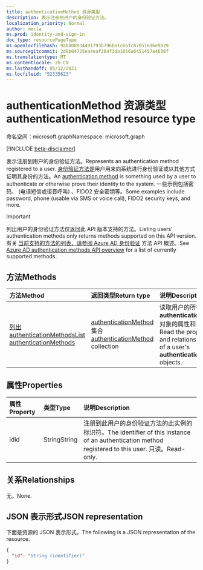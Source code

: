 ```yaml
---
title: authenticationMethod 资源类型
description: 表示注册到用户的身份验证方法。
localization_priority: Normal
author: mmcla
ms.prod: identity-and-sign-in
doc_type: resourcePageType
ms.openlocfilehash: 9ab808934491793b796be1c66fc87051ed6e9b29
ms.sourcegitcommit: 2d8b04725ea4eaf304f3da1056a6451457a4630f
ms.translationtype: MT
ms.contentlocale: zh-CN
ms.lasthandoff: 05/12/2021
ms.locfileid: "52335623"
---
```

# <a name="authenticationmethod-resource-type"></a><span data-ttu-id="3ff3e-103">authenticationMethod 资源类型</span><span class="sxs-lookup"><span data-stu-id="3ff3e-103">authenticationMethod resource type</span></span>

<span data-ttu-id="3ff3e-104">命名空间：microsoft.graph</span><span class="sxs-lookup"><span data-stu-id="3ff3e-104">Namespace: microsoft.graph</span></span>

[!INCLUDE [beta-disclaimer](../../includes/beta-disclaimer.md)]

<span data-ttu-id="3ff3e-105">表示注册到用户的身份验证方法。</span><span class="sxs-lookup"><span data-stu-id="3ff3e-105">Represents an authentication method registered to a user.</span></span> <span data-ttu-id="3ff3e-106">[身份验证方法是](/azure/active-directory/authentication/concept-authentication-methods)用户用来向系统进行身份验证或以其他方式证明其身份的方法。</span><span class="sxs-lookup"><span data-stu-id="3ff3e-106">An [authentication method](/azure/active-directory/authentication/concept-authentication-methods) is something used by a user to authenticate or otherwise prove their identity to the system.</span></span> <span data-ttu-id="3ff3e-107">一些示例包括密码、 (电话短信或语音呼叫) 、FIDO2 安全密钥等。</span><span class="sxs-lookup"><span data-stu-id="3ff3e-107">Some examples include password, phone (usable via SMS or voice call), FIDO2 security keys, and more.</span></span>

> [!IMPORTANT]
> <span data-ttu-id="3ff3e-108">列出用户的身份验证方法仅返回此 API 版本支持的方法。</span><span class="sxs-lookup"><span data-stu-id="3ff3e-108">Listing users' authentication methods only returns methods supported on this API version.</span></span> <span data-ttu-id="3ff3e-109">有关 [当前支持的方法的列表，请参阅 Azure AD 身份验证](authenticationmethods-overview.md) 方法 API 概述。</span><span class="sxs-lookup"><span data-stu-id="3ff3e-109">See [Azure AD authentication methods API overview](authenticationmethods-overview.md) for a list of currently supported methods.</span></span>

## <a name="methods"></a><span data-ttu-id="3ff3e-110">方法</span><span class="sxs-lookup"><span data-stu-id="3ff3e-110">Methods</span></span>

| <span data-ttu-id="3ff3e-111">方法</span><span class="sxs-lookup"><span data-stu-id="3ff3e-111">Method</span></span>       | <span data-ttu-id="3ff3e-112">返回类型</span><span class="sxs-lookup"><span data-stu-id="3ff3e-112">Return type</span></span> | <span data-ttu-id="3ff3e-113">说明</span><span class="sxs-lookup"><span data-stu-id="3ff3e-113">Description</span></span> |
|:-------------|:------------|:------------|
| [<span data-ttu-id="3ff3e-114">列出 authenticationMethods</span><span class="sxs-lookup"><span data-stu-id="3ff3e-114">List authenticationMethods</span></span>](../api/authentication-list-methods.md) | <span data-ttu-id="3ff3e-115">[authenticationMethod](authenticationmethod.md) 集合</span><span class="sxs-lookup"><span data-stu-id="3ff3e-115">[authenticationMethod](authenticationmethod.md) collection</span></span> | <span data-ttu-id="3ff3e-116">读取用户的所有 **authenticationMethod** 对象的属性和关系。</span><span class="sxs-lookup"><span data-stu-id="3ff3e-116">Read the properties and relationships of all of a user's **authenticationMethod** objects.</span></span> |

## <a name="properties"></a><span data-ttu-id="3ff3e-117">属性</span><span class="sxs-lookup"><span data-stu-id="3ff3e-117">Properties</span></span>

| <span data-ttu-id="3ff3e-118">属性</span><span class="sxs-lookup"><span data-stu-id="3ff3e-118">Property</span></span>     | <span data-ttu-id="3ff3e-119">类型</span><span class="sxs-lookup"><span data-stu-id="3ff3e-119">Type</span></span>        | <span data-ttu-id="3ff3e-120">说明</span><span class="sxs-lookup"><span data-stu-id="3ff3e-120">Description</span></span> |
|:-------------|:------------|:------------|
|<span data-ttu-id="3ff3e-121">id</span><span class="sxs-lookup"><span data-stu-id="3ff3e-121">id</span></span>|<span data-ttu-id="3ff3e-122">String</span><span class="sxs-lookup"><span data-stu-id="3ff3e-122">String</span></span>| <span data-ttu-id="3ff3e-123">注册到此用户的身份验证方法的此实例的标识符。</span><span class="sxs-lookup"><span data-stu-id="3ff3e-123">The identifier of this instance of an authentication method registered to this user.</span></span> <span data-ttu-id="3ff3e-124">只读。</span><span class="sxs-lookup"><span data-stu-id="3ff3e-124">Read-only.</span></span> |

## <a name="relationships"></a><span data-ttu-id="3ff3e-125">关系</span><span class="sxs-lookup"><span data-stu-id="3ff3e-125">Relationships</span></span>

<span data-ttu-id="3ff3e-126">无。</span><span class="sxs-lookup"><span data-stu-id="3ff3e-126">None.</span></span>

## <a name="json-representation"></a><span data-ttu-id="3ff3e-127">JSON 表示形式</span><span class="sxs-lookup"><span data-stu-id="3ff3e-127">JSON representation</span></span>

<span data-ttu-id="3ff3e-128">下面是资源的 JSON 表示形式。</span><span class="sxs-lookup"><span data-stu-id="3ff3e-128">The following is a JSON representation of the resource.</span></span>

<!-- {
  "blockType": "resource",
  "optionalProperties": [

  ],
  "@odata.type": "microsoft.graph.authenticationMethod",
  "keyProperty": "id"
}-->

```json
{
  "id": "String (identifier)"
}
```

<!-- uuid: 16cd6b66-4b1a-43a1-adaf-3a886856ed98
2019-02-04 14:57:30 UTC -->
<!-- {
  "type": "#page.annotation",
  "description": "authenticationMethod resource",
  "keywords": "",
  "section": "documentation",
  "tocPath": ""
}-->